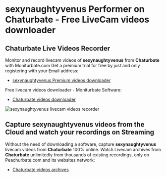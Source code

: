 # sexynaughtyvenus Performer on Chaturbate - Free LiveCam videos downloader

## Chaturbate Live Videos Recorder

Monitor and record livecam videos of **sexynaughtyvenus** from **Chaturbate** with Moniturbate.com
Get a premium trial for free by just and only registering with your Email address:
* [sexynaughtyvenus Premium videos downloader](https://moniturbate.com/request-demo-licence-key.html)

Free livecam videos downloader - Moniturbate Software:
* [Chaturbate videos downloader](https://moniturbate.com/moniturbate-download-software.html)

![sexynaughtyvenus livecam videos recorder](https://peachurnet.com/templates/moniturbate-software.png)


## Capture sexynaughtyvenus videos from the Cloud and watch your recordings on Streaming

Without the need of downloading a software, capture **sexynaughtyvenus** livecam videos from **Chaturbate** 100% online.
Watch Livecam archives from **Chaturbate** unlimitedly from thousands of existing recordings, only on Peachurbate.com and its websites network:
* [Chaturbate videos archives](https://peachurnet.com/)